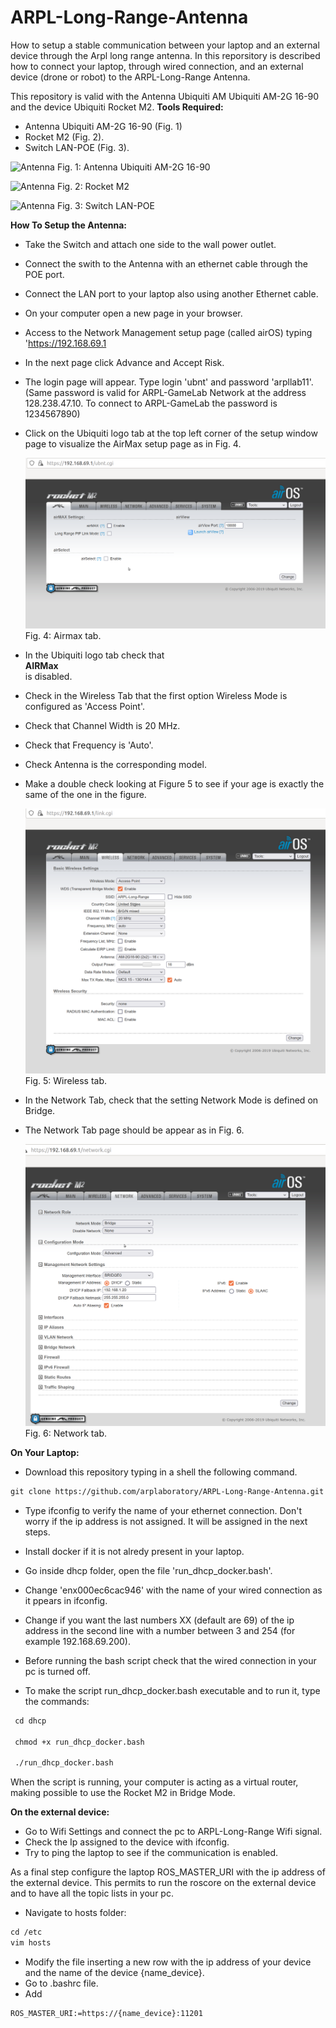 # ARPL-Long-Range-Antenna
How to setup a stable communication between your laptop and an external device through the Arpl long range antenna.
In this reporsitory is described how to connect your laptop, through wired connection, and an external device (drone or robot) to the ARPL-Long-Range Antenna. 

This repository is valid with the Antenna Ubiquiti AM Ubiquiti AM-2G 16-90 and the device Ubiquiti Rocket M2. 
**Tools Required:**
 - Antenna Ubiquiti AM-2G 16-90 (Fig. 1) 
 - Rocket M2 (Fig. 2).
 - Switch  LAN-POE (Fig. 3).
 
  ![Antenna](images/Antenna.png)
 Fig. 1: Antenna Ubiquiti AM-2G 16-90
 
 
  ![Antenna](images/rocket.png)
 Fig. 2: Rocket M2
 
 
  ![Antenna](images/switch.png)
 Fig. 3: Switch LAN-POE
 
 
**How To Setup the Antenna:**
- Take the Switch and attach one side to the wall power outlet. 
- Connect the swith to the Antenna with an ethernet cable through the POE port.
- Connect the LAN port to your laptop also using another Ethernet cable. 
- On your computer open a new page in your browser. 
- Access to the Network Management setup page (called airOS) typing 'https://192.168.69.1
- In the next page click Advance and Accept Risk. 
- The login page will appear. Type login 'ubnt' and password 'arpllab11'. (Same password is valid for ARPL-GameLab Network at the address 128.238.47.10. To connect to ARPL-GameLab the password is 1234567890)
- Click on the Ubiquiti logo tab at the top left corner of the setup window page to visualize the AirMax setup page as in Fig. 4. 

  ![Antenna](images/Airmax_tab.png)
 Fig. 4: Airmax tab. 
 
 
- In the Ubiquiti logo tab check that **<br /> AIRMax <br />** is disabled. 
- Check in the Wireless Tab that the first option Wireless Mode is configured as 'Access Point'. 
- Check that Channel Width is 20 MHz.
- Check that Frequency is 'Auto'.
- Check Antenna is the corresponding model.
- Make a double check looking at Figure 5 to see if your age is exactly the same of the one in the figure.
  
  ![Antenna](images/Wireless_TAB.png)
 Fig. 5: Wireless tab. 

- In the Network Tab, check that the setting Network Mode is defined on Bridge. 
- The Network Tab page should be appear as in Fig. 6. 

  ![Antenna](images/Network_TAB.png)
 Fig. 6: Network tab.


**On Your Laptop:**

 - Download this repository typing in a shell the following command. 
 ```txt
 git clone https://github.com/arplaboratory/ARPL-Long-Range-Antenna.git
 ```
 - Type ifconfig to verify the name of your ethernet connection. Don't worry if the ip address is not assigned. It will be assigned in the next steps.
 
- Install docker if it is not alredy present in your laptop.
- Go inside dhcp folder, open the file 'run_dhcp_docker.bash'.
- Change 'enx000ec6cac946' with the name of your wired connection as it ppears in ifconfig.
- Change if you want the last numbers XX (default are 69) of the ip address in the second line with a number between 3 and 254 (for example 192.168.69.200).
- Before running the bash script check that the wired connection in your pc is turned off.
- To make the script run_dhcp_docker.bash executable and to run it, type the commands:
 ```txt
  cd dhcp
  
  chmod +x run_dhcp_docker.bash

  ./run_dhcp_docker.bash
  ```
 
 When the script is running, your computer is acting as a virtual router, making possible to use the Rocket M2 in Bridge Mode. 
 
**On the external device:**
- Go to Wifi Settings and connect the pc to ARPL-Long-Range Wifi signal. 
- Check the Ip assigned to the device with ifconfig. 
- Try to ping the laptop to see if the communication is enabled. 

As a final step configure the laptop ROS_MASTER_URI with the ip address of the external device. This permits to run the roscore on the external device and to have all the topic lists in your pc. 
- Navigate to hosts folder:
```txt
cd /etc
vim hosts
```
- Modify the file inserting a new row with the ip address of your device and the name of the device {name_device}.
- Go to .bashrc file. 
- Add 
```txt
ROS_MASTER_URI:=https://{name_device}:11201
```
 

